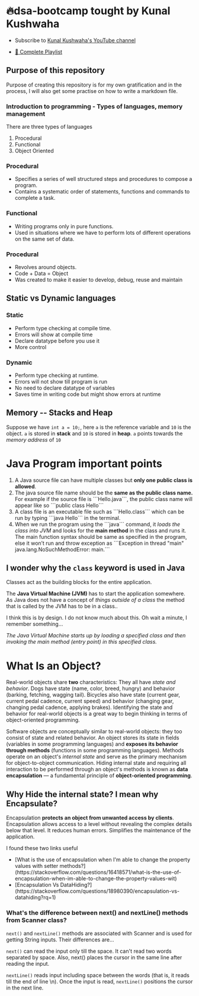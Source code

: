 # 🔥dsa-bootcamp tought by Kunal Kushwaha

- Subscribe to [Kunal Kushwaha's YouTube channel](https://www.youtube.com/KunalKushwaha?sub_confirmation=1)

- [📂 Complete Playlist](https://www.youtube.com/playlist?list=PL9gnSGHSqcnr_DxHsP7AW9ftq0AtAyYqJ)

## Purpose of this repository

Purpose of creating this repository is for my own gratification and in the process, I will also get some practise on how to write a markdown file.

### Introduction to programming - Types of languages, memory management

There are three types of languages

<ol>
  <li>Procedural</li>
  <li>Functional</li>
  <li>Object Oriented</li>
</ol>

### Procedural

<ul>
  <li>Specifies a series of well structured steps and procedures to compose a program.</li>
  <li>Contains a systematic order of statements, functions and commands to complete a task.</li>
</ul>

### Functional

<ul>
  <li>Writing programs only in pure functions.</li>
  <li>Used in situations where we have to perform lots of different operations on
  the same set of data.</li>
</ul>

### Procedural

<ul>
  <li>Revolves around objects.</li>
  <li>Code + Data = Object</li>
  <li>Was created to make it easier to develop, debug, reuse and maintain</li>
</ul>

## Static vs Dynamic languages

### Static

<ul>
  <li>Perform type checking at compile time.</li>
  <li>Errors will show at compile time</li>
  <li>Declare datatype before you use it</li>
  <li>More control</li>
</ul>

### Dynamic

<ul>
  <li>Perform type checking at runtime.</li>
  <li>Errors will not show till program is run</li>
  <li>No need to declare datatype of variables</li>
  <li>Saves time in writing code but might show errors at runtime</li>
</ul>

## Memory -- Stacks and Heap

Suppose we have `int a = 10;`, here `a` is the reference variable and
`10` is the object.
`a` is stored in <b>stack</b> and `10` is stored in <b>heap</b>.
`a` points towards the <em>memory address</em> of `10`

# Java Program important points

<ol>
  <li>A Java source file can have multiple classes but <b>only one public class is allowed</b>.</li>
  <li>The java source file name should be the <b>same as the public class name.</b> For 
  example if the source file is ```Hello.java```, the public class name will 
  appear like so ```public class Hello```
  <li>A class file is an executable file such as ```Hello.class``` which can be run
  by typing ```java Hello``` in the terminal.</li>
  <li>When we run the program using the ```java``` command, it <em>loads the class into JVM</em> and looks for the <b>main method</b> in the class and runs it. The main function syntax should be same as specified in the program, else it won’t run and throw exception as ```Exception in thread "main" java.lang.NoSuchMethodError: main.```</li>
</ol>

## I wonder why the `class` keyword is used in Java

Classes act as the building blocks for the entire application.

The <b>Java Virtual Machine (JVM)</b> has to start the application somewhere. As Java does not have a concept of <em>things outside of a class</em> the method that is called by the JVM has to be in a class..

I think this is by design. I do not know much about this. Oh wait a minute, I remember something...

<em>The Java Virtual Machine starts up by loading a specified class and then invoking the main method (entry point) in this specified class.</em>

# What Is an Object?

Real-world objects share <b>two</b> characteristics: They all have <em>state and behavior</em>. Dogs have state (name, color, breed, hungry) and behavior (barking, fetching, wagging tail). Bicycles also have state (current gear, current pedal cadence, current speed) and behavior (changing gear, changing pedal cadence, applying brakes). Identifying the state and behavior for real-world objects is a great way to begin thinking in terms of object-oriented programming.

Software objects are conceptually similar to real-world objects: they too consist of state and related behavior. An object stores its state in fields (variables in some programming languages) and <b>exposes its behavior through methods</b> (functions in some programming languages). Methods operate on an object's <em>internal state</em> and serve as the primary mechanism for object-to-object communication. Hiding internal state and requiring all interaction to be performed through an object's methods is known as <b>data encapsulation</b> — a fundamental principle of <b>object-oriented programming</b>.

## Why Hide the internal state? I mean why Encapsulate?

Encapsulation <b>protects an object from unwanted access by clients</b>. Encapsulation allows access to a level without revealing the complex details below that level. It reduces human errors. Simplifies the maintenance of the application.

I found these two links useful

<ul>
  <li>[What is the use of encapsulation when I'm able to change the property values with setter methods?](https://stackoverflow.com/questions/16418571/what-is-the-use-of-encapsulation-when-im-able-to-change-the-property-values-wit)</li>
  <li>[Encapsulation Vs DataHiding?](https://stackoverflow.com/questions/18980390/encapsulation-vs-datahiding?rq=1)</li>
</ul>

### What's the difference between next() and nextLine() methods from Scanner class?

`next()` and `nextLine()` methods are associated with Scanner and is used for getting String inputs. Their differences are...

`next()` can read the input only till the space. It can't read two words separated by space. Also, next() places the cursor in the same line after reading the input.

`nextLine()` reads input including space between the words (that is, it reads till the end of line \n). Once the input is read, `nextLine()` positions the cursor in the next line.

